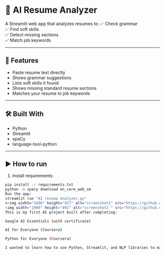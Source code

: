# 📄 AI Resume Analyzer

A Streamlit web app that analyzes resumes to:
✅ Check grammar  
✅ Find soft skills  
✅ Detect missing sections  
✅ Match job keywords

---

## 🚀 Features
- Paste resume text directly
- Shows grammar suggestions
- Lists soft skills it found
- Shows missing standard resume sections
- Matches your resume to job keywords

---

## 🛠 Built With
- Python
- Streamlit
- spaCy
- language-tool-python

---

## ▶️ How to run

1. Install requirements:
```bash
pip install -r requirements.txt
python -m spacy download en_core_web_sm
Run the app:
streamlit run "AI resuma analyzer.py"
s<img width="1896" height="917" alt="screenshot1" src="https://github.com/user-attachments/assets/c1d1ba57-0a92-4b19-b725-a55ebef83709" />
<img width="1908" height="892" alt="screenshot2 " src="https://github.com/user-attachments/assets/f66e324f-ba49-431e-84ef-f7163c0326c9" />
This is my first AI project built after completing:

Google AI Essentials (with certificate)

AI for Everyone (Coursera)

Python for Everyone (Coursera)

I wanted to learn how to use Python, Streamlit, and NLP libraries to make a real, useful tool.

